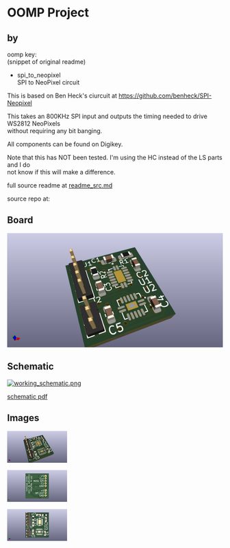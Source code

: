 # OOMP Project  
##   by   
  
oomp key:   
(snippet of original readme)  
  
- spi_to_neopixel  
SPI to NeoPixel circuit  
  
This is based on Ben Heck's ciurcuit at https://github.com/benheck/SPI-Neopixel  
  
This takes an 800KHz SPI input and outputs the timing needed to drive WS2812 NeoPixels  
without requiring any bit banging.  
  
All components can be found on Digikey.  
  
Note that this has NOT been tested.  I'm using the HC instead of the LS parts and I do  
not know if this will make a difference.  
  
  full source readme at [readme_src.md](readme_src.md)  
  
source repo at: []()  
## Board  
  
[![working_3d.png](working_3d_600.png)](working_3d.png)  
## Schematic  
  
[![working_schematic.png](working_schematic_600.png)](working_schematic.png)  
  
[schematic pdf](working_schematic.pdf)  
## Images  
  
[![working_3d.png](working_3d_140.png)](working_3d.png)  
  
[![working_3d_back.png](working_3d_back_140.png)](working_3d_back.png)  
  
[![working_3d_front.png](working_3d_front_140.png)](working_3d_front.png)  
